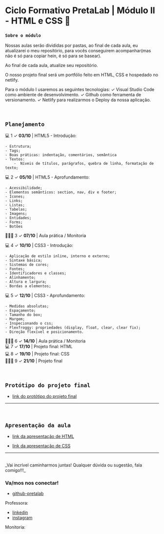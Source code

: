 # Ciclo Formativo PretaLab | Módulo II - HTML e CSS 🚀 

### `Sobre o módulo` 
Nossas aulas serão divididas por pastas, ao final de cada aula, eu atualizarei o meu reposítório, para vocês conseguirem acompanhar(mas não é só para copiar hein, é só para se basear).

Ao final de cada aula, atualize seu repositório.

O nosso projeto final será um portfólio feito em HTML, CSS e hospedado no netlify.

Para o módulo I usaremos as seguintes tecnologias:
✓		Visual Studio Code como ambiente de desenvolvimento.
✓		Github como ferramenta de versionamento.
✓		Netlify para realizarmos o Deploy da nossa aplicação.

<br>

## `Planejamento`

💻 1 ✓ **03/10** | HTML5 - Introdução:

    - Estrutura;
    - Tags;
    - Boas práticas: indentação, comentários, semântica
    - Textos:
        -  Níveis de títulos, parágrafos, quebra de linha, formatação de texto;

💻 2 ✓ **05/10** | HTML5 - Aprofundamento:

    - Acessibilidade;
    - Elementos semânticos: section, nav, div e footer;
    - Ícones;
    - Links;
    - Listas;
    - Tabelas;
    - Imagens;
    - Entidades;
    - Forms;
    - Botões 

👩🏾‍💻 3 ✓ **07/10** | Aula prática / Monitoria

💻 4 ✓ **10/10** | CSS3 - Introdução:

    - Aplicação de estilo inline, interno e externo;
    - Sintaxe básica;
    - Sistemas de cores;
    - Fontes;
    - Identificadores e classes;
    - Alinhamento;
    - Altura e largura;
    - Bordas a elementos;

💻 5 ✓ **12/10** | CSS3 - Aprofundamento:

    - Medidas absolutas;
    - Espaçamento;
    - Tamanho do box;
    - Margem;
    - Inspecionando o css;
    - Flexfroggy: propriedades (display, float, clear, clear fix);
    - Direção flexível e posicionamento.

👩🏾‍💻 6 ✓ **14/10** | Aula prática / Monitoria<br>
💻 7 ✓ **17/10** | Projeto final: HTML<br>
💻 8 ✓ **19/10** | Projeto final: CSS<br>
👩🏾‍💻 9 ✓ **21/10** | Projeto final<br>

<br>

## `Protótipo do projeto final`

- [link do protótipo do projeto final](https://www.figma.com/file/dykEV9jRKyK7K83CQ74zfP/Portfolio-Ciclo-Formativo-II---M%C3%B3dulo-I?node-id=0%3A1)

---

<br>

## `Apresentação da aula`

- [link da apresentação de HTML](https://docs.google.com/presentation/d/1WPeYBMtghhJF4ZfanXuX7Gn8szOMeJDeo1rEksgJYPw/edit?usp=sharing)

- [link da apresentação de CSS](https://docs.google.com/presentation/d/1CMf0gUnvqimAcUefvwnOJ0w6ETkumo7TP72V77PENOg/edit?usp=sharing)

--- 
<br>
_Vai incrível caminharmos juntas! Qualquer dúvida ou sugestão, fala comigo!!!_
<br>

### Va/mos nos conectar!

- [github-pretalab](https://github.com/asilvaolabi)

Professora: 
- [linkedin](https://www.linkedin.com/in/gabriela-alves-b81b45140)
- [instagram](www.instagram.com/cabsquanto)

Monitoria:


<br>
